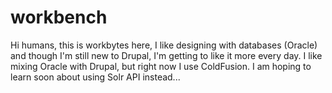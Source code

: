 # workbench
Hi humans,
this is workbytes here, I like designing with databases (Oracle) and though I'm still new to Drupal, I'm getting to like it more every day.
I like mixing Oracle with Drupal, but right now I use ColdFusion. I am hoping to learn soon about using Solr API instead...
